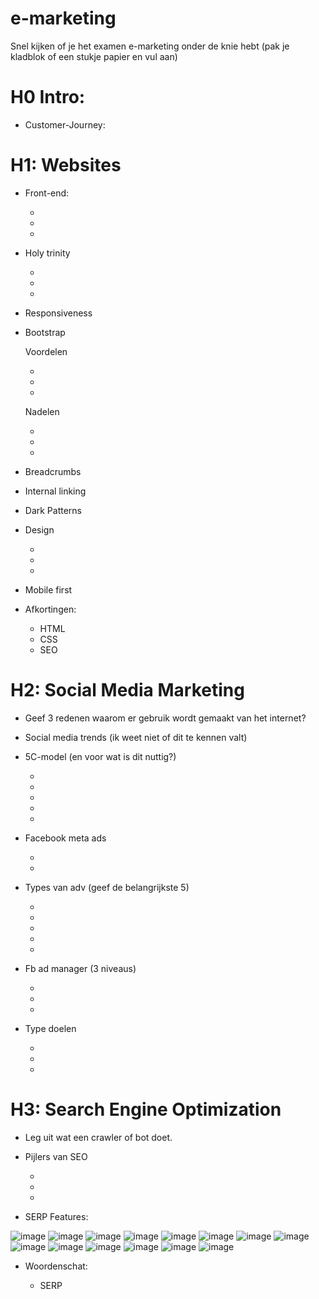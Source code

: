 # e-marketing
Snel kijken of je het examen e-marketing onder de knie hebt
(pak je kladblok of een stukje papier en vul aan)

# H0 Intro:

* Customer-Journey:


# H1: Websites

* Front-end:
  
	-
	-
	-

* Holy trinity
  
	-
	-
	-

* Responsiveness

* Bootstrap
  
	Voordelen

	-
	-
	-
	Nadelen

	-
	-
	-

* Breadcrumbs

* Internal linking

* Dark Patterns

* Design
  
	-
	-
	-

* Mobile first

* Afkortingen:
  
	- HTML
 	- CSS
  	- SEO  	


# H2: Social Media Marketing


* Geef 3 redenen waarom er gebruik wordt gemaakt van het internet?

* Social media trends (ik weet niet of dit te kennen valt)

* 5C-model (en voor wat is dit nuttig?)

	-
	-
	-	
	-
	-

* Facebook meta ads

  	-
  	-

* Types van adv (geef de belangrijkste 5)

 	-
	-
	-	
	-
	-

* Fb ad manager (3 niveaus)

   	-
	-
	-


* Type doelen

   	-
	-
	-


# H3: Search Engine Optimization

* Leg uit wat een crawler of bot doet.

* Pijlers van SEO
  
  	-
  	-
  	-

* SERP Features:

![image](https://github.com/user-attachments/assets/abcef1c6-72ba-45ba-a598-aa1b8fd9c532)
![image](https://github.com/user-attachments/assets/d3cbd04b-90a4-4533-955c-ff7824971a4e)
![image](https://github.com/user-attachments/assets/abf95377-c5bc-41ae-82e3-20cbe494a2c3)
![image](https://github.com/user-attachments/assets/21261085-a890-4b5c-8486-12c2f784690a)
![image](https://github.com/user-attachments/assets/46994ef3-4b9a-4a5f-a86f-b16a807161f7)
![image](https://github.com/user-attachments/assets/47b22e7e-8179-45f7-a617-8f751238a15c)
![image](https://github.com/user-attachments/assets/d8d9b914-5891-43b4-9ed3-79d88dddeced)
![image](https://github.com/user-attachments/assets/39987c64-04d1-4699-a78f-082d9e3f5eb8)
![image](https://github.com/user-attachments/assets/10912e6c-acff-4f80-b384-944b80400117)
![image](https://github.com/user-attachments/assets/43edcd6f-4963-4440-aa42-47161ea529b4)
![image](https://github.com/user-attachments/assets/ecacaf6c-bb31-41ff-a7fb-3a7c121ff395)
![image](https://github.com/user-attachments/assets/090e5d73-9c87-4f70-8d1c-36d1b4dd2750)
![image](https://github.com/user-attachments/assets/e8272d7f-01e6-4126-a564-9ffe6d5fc2e2)
![image](https://github.com/user-attachments/assets/60d01488-0d7f-45d0-83ad-2dbc0ca72db3)

  

* Woordenschat:
  
  	- SERP
